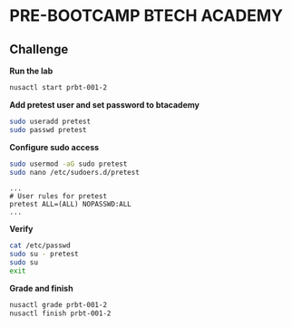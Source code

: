 # PRE-BOOTCAMP BTECH ACADEMY 

## Challenge

**Run the lab**
```zsh
nusactl start prbt-001-2
```

**Add pretest user and set password to btacademy**
```zsh
sudo useradd pretest
sudo passwd pretest
```

**Configure sudo access**
```zsh
sudo usermod -aG sudo pretest
sudo nano /etc/sudoers.d/pretest
```
```
...
# User rules for pretest
pretest ALL=(ALL) NOPASSWD:ALL
...
```

**Verify**
```zsh
cat /etc/passwd
sudo su - pretest
sudo su
exit
```

**Grade and finish**
```zsh
nusactl grade prbt-001-2
nusactl finish prbt-001-2
```